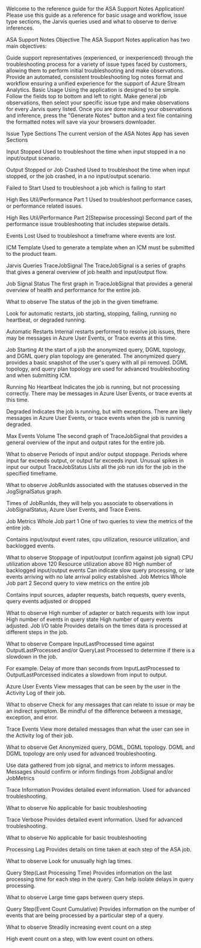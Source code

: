 Welcome to the reference guide for the ASA Support Notes Application!
Please use this guide as a reference for basic usage and workflow, issue type sections, the Jarvis queries used and what to observe to derive inferences.

ASA Support Notes Objective
The ASA Support Notes application has two main objectives:

Guide support representatives (experienced, or inexperienced) through the troubleshooting process for a variety of issue types faced by customers, allowing them to perform initial troubleshooting and make observations.
Provide an automated, consistent troubleshooting log notes format and workflow ensuring a unified experience for the support of Azure Stream Analytics.
Basic Usage
Using the application is designed to be simple. Follow the fields top to bottom and left to right. Make general job observations, then select your specific issue type and make observations for every Jarvis query listed. Once you are done making your observations and inference, press the "Generate Notes" button and a text file containing the formatted notes will save via your browsers downloader.

Issue Type Sections
The current version of the ASA Notes App has seven Sections

Input Stopped
Used to troubleshoot the time when input stopped in a no input/output scenario.

Output Stopped or Job Crashed
Used to troubleshoot the time when input stopped, or the job crashed, in a no input/output scenario.

Failed to Start
Used to troubleshoot a job which is failing to start

High Res Util/Performance Part 1
Used to troubleshoot performance cases,  or performance related issues.

High Res Util/Performance Part 2(Stepwise processing)
Second part of the performance issue troubleshooting that includes stepwise details.

Events Lost
Used to troubleshoot a timeframe where events are lost.

ICM Template
Used to generate a template when an ICM must be submitted to the product team.

Jarvis Queries
TraceJobSignal
The TraceJobSignal is a series of graphs that gives a general overview of job health and input/output flow.

Job Signal Status
The first graph in TraceJobSignal that provides a general overview of health and performance for the entire job.

What to observe
The status of the job in the given timeframe.

Look for automatic restarts, job starting, stopping, failing, running no heartbeat, or degraded running.

Automatic Restarts
Internal restarts performed to resolve job issues, there may be messages in Azure User Events, or Trace events at this time.

Job Starting
At the start of a job the anonymized query, DGML topology, and DGML query plan topology are generated. The anonymized query provides a basic snapshot of the user's query with all pii removed. DGML topology, and query plan topology are used for advanced troubleshooting and when submitting ICM.

Running No Heartbeat
Indicates the job is running, but not processing correctly. There may be messages in Azure User Events, or trace events at this time.

Degraded
Indicates the job is running, but with exceptions. There are likely messages in Azure User Events, or trace events when the job is running degraded.

Max Events Volume
The second graph of TraceJobSignal that provides a general overview of the input and output rates for the entire job.

What to observe
Periods of input and/or output stoppage.
Periods where input far exceeds output, or output far exceeds input.
Unusual spikes in input our output
TraceJobStatus
Lists all the job run ids for the job in the specified timeframe.

What to observe
JobRunIds associated with the statuses observed in the JogSignalSatus graph.

Times of JobRunIds, they will help you associate to observations in JobSignalStatus, Azure User Events, and Trace Evens.

Job Metrics Whole Job part 1
One of two queries to view the metrics of the entire job.

Contains input/output event rates, cpu utilization, resource utilization, and backlogged events.

What to observe
Stoppage of input/output (confirm against job signal)
CPU utilization above 120
Resource utilization above 80
High number of backlogged input/output events
Can indicate slow query processing, or late events arriving with no late arrival policy established.
Job Metrics Whole Job part 2
Second query to view metrics on the entire job

Contains input sources, adapter requests, batch requests, query events, query events adjusted or dropped

What to observe
High number of adapter or batch requests with low input
High number of events in query state
High number of query events adjusted.
Job I/O table
Provides details on the times data is processed at different steps in the job.

What to observe
Compare InputLastProcessed time against OutputLastProcessed and/or QueryLast Processed to determine if there is a slowdown in the job.

For example. Delay of more than seconds from InputLastProcessed to OutputLastPorcessed indicates a slowdown from input to output.

Azure User Events
View messages that can be seen by the user in the Activity Log of their job.

What to observe
Check for any messages that can relate to issue or may be an indirect symptom. Be mindful of the difference between a message, exception, and error.

Trace Events
View more detailed messages than what the user can see in the Activity log of their job.

What to observe
Get Anonymized query, DGML, DGML topology. DGML and DGML topology are only used for advanced troubleshooting.

Use data gathered from job signal, and metrics to inform messages. Messages should confirm or inform findings from JobSignal and/or JobMetrics

Trace Information
Provides detailed event information. Used for advanced troubleshooting.

What to observe
No applicable for basic troubleshooting

Trace Verbose
Provides detailed event information. Used for advanced troubleshooting.

What to observe
No applicable for basic troubleshooting

Processing Lag
Provides details on time taken at each step of the ASA job.

What to observe
Look for unusually high lag times.

Query Step(Last Processing Time)
Provides information on the last processing time for each step in the query. Can help isolate delays in query processing.

What to observe
Large time gaps between query steps.

Query Step(Event Count Cumulative)
Provides information on the number of events that are being processed by a particular step of a query.

What to observe
Steadily increasing event count on a step

High event count on a step, with low event count on others.